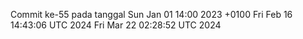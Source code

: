 Commit ke-55 pada tanggal Sun Jan 01 14:00 2023 +0100
Fri Feb 16 14:43:06 UTC 2024
Fri Mar 22 02:28:52 UTC 2024
